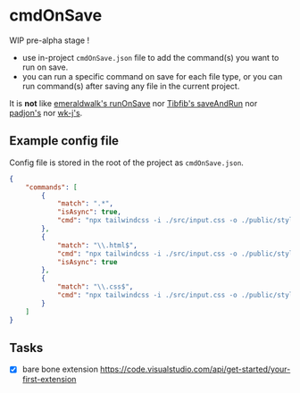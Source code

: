 # cmdOnSave

WIP pre-alpha stage !

- use in-project `cmdOnSave.json` file to add the command(s) you want to run on save.
- you can run a specific command on save for each file type, or you can run command(s) after saving any file in the current project.

It is __not__ like [emeraldwalk's runOnSave](https://github.com/emeraldwalk/vscode-runonsave) nor [Tibfib's saveAndRun](https://github.com/Tibfib/vscode-save-and-run-ext) nor [padjon's](https://github.com/padjon/vscode-save-and-run-ext) nor [wk-j's](https://github.com/wk-j/vscode-save-and-run).

## Example config file

Config file is stored in the root of the project as `cmdOnSave.json`.

```json
{
    "commands": [
        {
            "match": ".*",
            "isAsync": true,
            "cmd": "npx tailwindcss -i ./src/input.css -o ./public/style.css --minify"
        },
        {
            "match": "\\.html$",
            "cmd": "npx tailwindcss -i ./src/input.css -o ./public/style.css --minify",
            "isAsync": true
        },
        {
            "match": "\\.css$",
            "cmd": "npx tailwindcss -i ./src/input.css -o ./public/style.css --minify"
        }
    ]
}
```

## Tasks

- [x] bare bone extension <https://code.visualstudio.com/api/get-started/your-first-extension>
